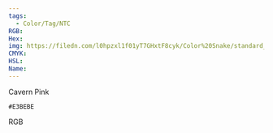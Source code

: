 ```yaml
---
tags:
  - Color/Tag/NTC
RGB:
Hex:
img: https://filedn.com/l0hpzxl1f01yT7GHxtF8cyk/Color%20Snake/standard_csv_to_svg/%23/E3BEBE.svg
CMYK:
HSL:
Name:
---
```

Cavern Pink
```palette
#E3BEBE
```
RGB
